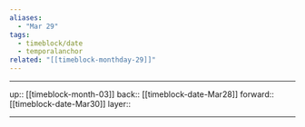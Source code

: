 ```yaml
---
aliases:
  - "Mar 29"
tags:
  - timeblock/date
  - temporalanchor
related: "[[timeblock-monthday-29]]"
---
```




***

up:: [[timeblock-month-03]]
back:: [[timeblock-date-Mar28]]
forward:: [[timeblock-date-Mar30]]
layer:: 

***

